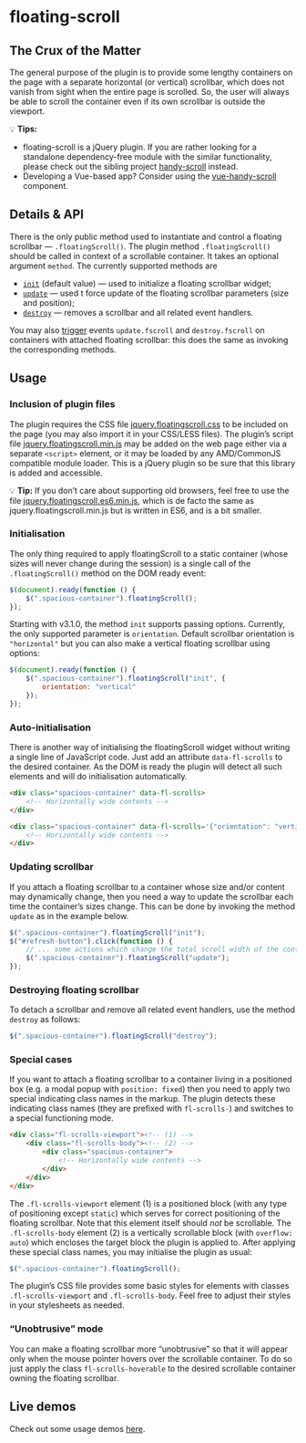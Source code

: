 # floating-scroll

## The Crux of the Matter

The general purpose of the plugin is to provide some lengthy containers on the page with a separate horizontal (or vertical) scrollbar, which does not vanish from sight when the entire page is scrolled. So, the user will always be able to scroll the container even if its own scrollbar is outside the viewport.

:bulb: **Tips:**

* floating-scroll is a jQuery plugin. If you are rather looking for a standalone dependency-free module with the similar functionality, please check out the sibling project [handy-scroll](https://github.com/Amphiluke/handy-scroll) instead.
* Developing a Vue-based app? Consider using the [vue-handy-scroll](https://github.com/Amphiluke/vue-handy-scroll) component.


## Details & API

There is the only public method used to instantiate and control a floating scrollbar — `.floatingScroll()`. The plugin method `.floatingScroll()` should be called in context of a scrollable container. It takes an optional argument `method`. The currently supported methods are

* [`init`](#initialisation) (default value) — used to initialize a floating scrollbar widget;
* [`update`](#updating-scrollbar) — used t force update of the floating scrollbar parameters (size and position);
* [`destroy`](#destroying-floating-scrollbar) — removes a scrollbar and all related event handlers.

You may also [trigger](https://api.jquery.com/trigger/) events `update.fscroll` and `destroy.fscroll` on containers with attached floating scrollbar: this does the same as invoking the corresponding methods.

## Usage

### Inclusion of plugin files

The plugin requires the CSS file [jquery.floatingscroll.css](dist/jquery.floatingscroll.css) to be included on the page (you may also import it in your CSS/LESS files). The plugin’s script file [jquery.floatingscroll.min.js](dist/jquery.floatingscroll.min.js) may be added on the web page either via a separate `<script>` element, or it may be loaded by any AMD/CommonJS compatible module loader. This is a jQuery plugin so be sure that this library is added and accessible.

:bulb: **Tip:** If you don’t care about supporting old browsers, feel free to use the file [jquery.floatingscroll.es6.min.js](dist/jquery.floatingscroll.es6.min.js), which is de facto the same as jquery.floatingscroll.min.js but is written in ES6, and is a bit smaller.

### Initialisation

The only thing required to apply floatingScroll to a static container (whose sizes will never change during the session) is a single call of the `.floatingScroll()` method on the DOM ready event:

```javascript
$(document).ready(function () {
    $(".spacious-container").floatingScroll();
});
```

Starting with v3.1.0, the method `init` supports passing options. Currently, the only supported parameter is `orientation`. Default scrollbar orientation is `"horizontal"` but you can also make a vertical floating scrollbar using options:

```javascript
$(document).ready(function () {
    $(".spacious-container").floatingScroll("init", {
        orientation: "vertical"
    });
});
```

### Auto-initialisation

There is another way of initialising the floatingScroll widget without writing a single line of JavaScript code. Just add an attribute `data-fl-scrolls` to the desired container. As the DOM is ready the plugin will detect all such elements and will do initialisation automatically.

```html
<div class="spacious-container" data-fl-scrolls>
    <!-- Horizontally wide contents -->
</div>

<div class="spacious-container" data-fl-scrolls='{"orientation": "vertical"}'>
    <!-- Horizontally wide contents -->
</div>
```

### Updating scrollbar

If you attach a floating scrollbar to a container whose size and/or content may dynamically change, then you need a way to update the scrollbar each time the container’s sizes change. This can be done by invoking the method `update` as in the example below.

```javascript
$(".spacious-container").floatingScroll("init");
$("#refresh-button").click(function () {
    // ... some actions which change the total scroll width of the container ...
    $(".spacious-container").floatingScroll("update");
});
```

### Destroying floating scrollbar

To detach a scrollbar and remove all related event handlers, use the method `destroy` as follows:

```javascript
$(".spacious-container").floatingScroll("destroy");
```

### Special cases

If you want to attach a floating scrollbar to a container living in a positioned box (e.g. a modal popup with `position: fixed`) then you need to apply two special indicating class names in the markup. The plugin detects these indicating class names (they are prefixed with `fl-scrolls-`) and switches to a special functioning mode.

```html
<div class="fl-scrolls-viewport"><!-- (1) -->
    <div class="fl-scrolls-body"><!-- (2) -->
        <div class="spacious-container">
            <!-- Horizontally wide contents -->
        </div>
    </div>
</div>
```

The `.fl-scrolls-viewport` element (1) is a positioned block (with any type of positioning except `static`) which serves for correct positioning of the floating scrollbar. Note that this element itself should _not_ be scrollable. The `.fl-scrolls-body` element (2) is a vertically scrollable block (with `overflow: auto`) which encloses the target block the plugin is applied to. After applying these special class names, you may initialise the plugin as usual:

```javascript
$(".spacious-container").floatingScroll();
```

The plugin’s CSS file provides some basic styles for elements with classes `.fl-scrolls-viewport` and `.fl-scrolls-body`. Feel free to adjust their styles in your stylesheets as needed.

### “Unobtrusive” mode

You can make a floating scrollbar more “unobtrusive” so that it will appear only when the mouse pointer hovers over the scrollable container. To do so just apply the class `fl-scrolls-hoverable` to the desired scrollable container owning the floating scrollbar.

## Live demos

Check out some usage demos [here](https://amphiluke.github.io/floating-scroll/).
